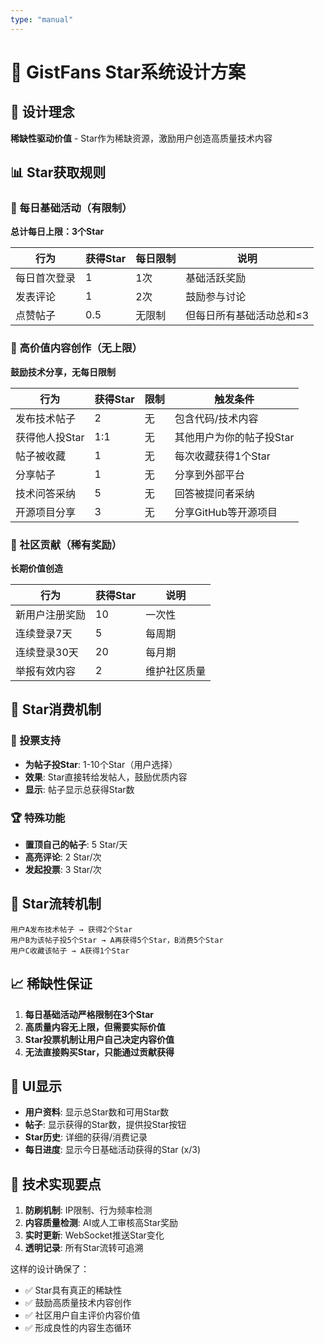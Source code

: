 ```yaml
---
type: "manual"
---
```


# 🌟 GistFans Star系统设计方案

## 🎯 设计理念

**稀缺性驱动价值** - Star作为稀缺资源，激励用户创造高质量技术内容

## 📊 Star获取规则

### 🔹 每日基础活动（有限制）
**总计每日上限：3个Star**

| 行为 | 获得Star | 每日限制 | 说明 |
|------|----------|----------|------|
| 每日首次登录 | 1 | 1次 | 基础活跃奖励 |
| 发表评论 | 1 | 2次 | 鼓励参与讨论 |
| 点赞帖子 | 0.5 | 无限制 | 但每日所有基础活动总和≤3 |

### 🔸 高价值内容创作（无上限）
**鼓励技术分享，无每日限制**

| 行为 | 获得Star | 限制 | 触发条件 |
|------|----------|------|----------|
| 发布技术帖子 | 2 | 无 | 包含代码/技术内容 |
| 获得他人投Star | 1:1 | 无 | 其他用户为你的帖子投Star |
| 帖子被收藏 | 1 | 无 | 每次收藏获得1个Star |
| 分享帖子 | 1 | 无 | 分享到外部平台 |
| 技术问答采纳 | 5 | 无 | 回答被提问者采纳 |
| 开源项目分享 | 3 | 无 | 分享GitHub等开源项目 |

### 🔺 社区贡献（稀有奖励）
**长期价值创造**

| 行为 | 获得Star | 说明 |
|------|----------|------|
| 新用户注册奖励 | 10 | 一次性 |
| 连续登录7天 | 5 | 每周期 |
| 连续登录30天 | 20 | 每月期 |
| 举报有效内容 | 2 | 维护社区质量 |

## 💎 Star消费机制

### 🎯 投票支持
- **为帖子投Star**: 1-10个Star（用户选择）
- **效果**: Star直接转给发帖人，鼓励优质内容
- **显示**: 帖子显示总获得Star数

### 🏆 特殊功能
- **置顶自己的帖子**: 5 Star/天
- **高亮评论**: 2 Star/次
- **发起投票**: 3 Star/次

## 🔄 Star流转机制

```
用户A发布技术帖子 → 获得2个Star
用户B为该帖子投5个Star → A再获得5个Star，B消费5个Star
用户C收藏该帖子 → A获得1个Star
```

## 📈 稀缺性保证

1. **每日基础活动严格限制在3个Star**
2. **高质量内容无上限，但需要实际价值**
3. **Star投票机制让用户自己决定内容价值**
4. **无法直接购买Star，只能通过贡献获得**

## 🎨 UI显示

- **用户资料**: 显示总Star数和可用Star数
- **帖子**: 显示获得的Star数，提供投Star按钮
- **Star历史**: 详细的获得/消费记录
- **每日进度**: 显示今日基础活动获得的Star (x/3)

## 🔧 技术实现要点

1. **防刷机制**: IP限制、行为频率检测
2. **内容质量检测**: AI或人工审核高Star奖励
3. **实时更新**: WebSocket推送Star变化
4. **透明记录**: 所有Star流转可追溯

这样的设计确保了：
- ✅ Star具有真正的稀缺性
- ✅ 鼓励高质量技术内容创作
- ✅ 社区用户自主评价内容价值
- ✅ 形成良性的内容生态循环 